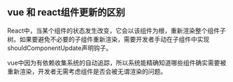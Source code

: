 ## vue 和 react组件更新的区别

React中，当某个组件的状态发生改变，它会以该组件为根，重新渲染整个组件子树。如果要避免不必要的子组件重新渲染，需要开发者手动在子组件中实现shouldComponentUpdate声明钩子。

vue中因为有依赖收集系统的自动追踪，所以系统能精确知道哪些组件确实需要被重新渲染，开发者无需考虑组件是否会被无谓渲染的问题。